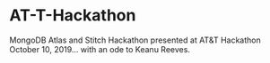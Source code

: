 # AT-T-Hackathon
MongoDB Atlas and Stitch Hackathon presented at AT&T Hackathon October 10, 2019... with an ode to Keanu Reeves.
